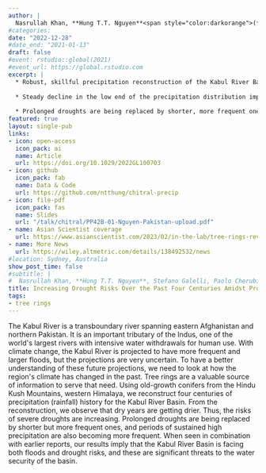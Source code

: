 ```yaml
---
author: |
  Nasrullah Khan, **Hung T.T. Nguyen**<span style="color:darkorange">(*)</span>, Stefano Galelli, & Paolo Cherubini. *Geophysical Research Letters 49*(24)
#categories:
date: "2022-12-28"
#date_end: "2021-01-13"
draft: false
#event: rstudio::global(2021)
#event_url: https://global.rstudio.com
excerpt: | 
  * Robust, skillful precipitation reconstruction of the Kabul River Basin from tree rings
  
  * Steady decline in the low end of the precipitation distribution implies increasing drought risks
  
  * Prolonged droughts are being replaced by shorter, more frequent ones, interspersed with more frequent pluvials
featured: true
layout: single-pub
links:
- icon: open-access
  icon_pack: ai
  name: Article
  url: https://doi.org/10.1029/2022GL100703
- icon: github
  icon_pack: fab
  name: Data & Code
  url: https://github.com/ntthung/chitral-precip
- icon: file-pdf
  icon_pack: fas
  name: Slides
  url: "/talk/chitral/PP42B-01-Nguyen-Pakistan-upload.pdf"
- name: Asian Scientist coverage
  url: https://www.asianscientist.com/2023/02/in-the-lab/tree-rings-reveal-historical-rainfall-patterns/
- name: More News
  url: https://wiley.altmetric.com/details/138492532/news
#location: Sydney, Australia
show_post_time: false
#subtitle: |
#  Nasrullah Khan, **Hung T.T. Nguyen**, Stefano Galelli, Paolo Cherubini
title: Increasing Drought Risks Over the Past Four Centuries Amidst Projected Flood Intensification in the Kabul River Basin (Afghanistan and Pakistan)—Evidence From Tree Rings
tags:
- tree rings
---
```


The Kabul River is a transboundary river spanning eastern Afghanistan and northern Pakistan. It is an important tributary of the Indus, one of the world's largest rivers with intensive water withdrawals for human use. With climate change, the Kabul River is projected to have more frequent and larger floods, but the projections are very uncertain. To have a better understanding of these future projections, we need to look at how the region's climate has changed in the past. Tree rings are a valuable source of information to serve that need. Using old-growth conifers from the Hindu Kush Mountains, western Himalaya, we reconstruct four centuries of precipitation (rainfall) history for the Kabul River Basin. From the reconstruction, we observe that dry years are getting drier. Thus, the risks of severe droughts are increasing. Prolonged droughts are being replaced by shorter but more frequent ones, and periods of sustained high precipitation are also becoming more frequent. When seen in combination with earlier reports, our results imply that the Kabul River Basin is facing both floods and drought risks, and these are significant threats to the water security of the basin.

<script type="text/javascript" src="https://d1bxh8uas1mnw7.cloudfront.net/assets/embed.js"></script><div class="altmetric-embed" data-badge-type="medium-donut" data-badge-popover="right" data-altmetric-id="138492532" data-doi=10.1029/2022GL100703"></div>